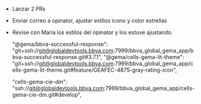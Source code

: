 - Lanzar 2 PRs
- Enviar correo a opinator, ajustar estilos icono y color estrellas

- Revise con Maria los estilos del opinator y los estuve ajustando.






    "@gema/bbva-successful-response": "git+ssh://git@globaldevtools.bbva.com:7999/bbva_global_gema_app/bbva-successful-response.git#3.7.1",
    "@gema/cells-gema-lit-theme": "git+ssh://git@globaldevtools.bbva.com:7999/bbva_global_gema_app/cells-gema-lit-theme.git#feature/GEAFEC-4875-gray-rating-icon",


    "cells-gema-cie-dm": "ssh://git@globaldevtools.bbva.com:7999/bbva_global_gema_app/cells-gema-cie-dm.git#develop",



